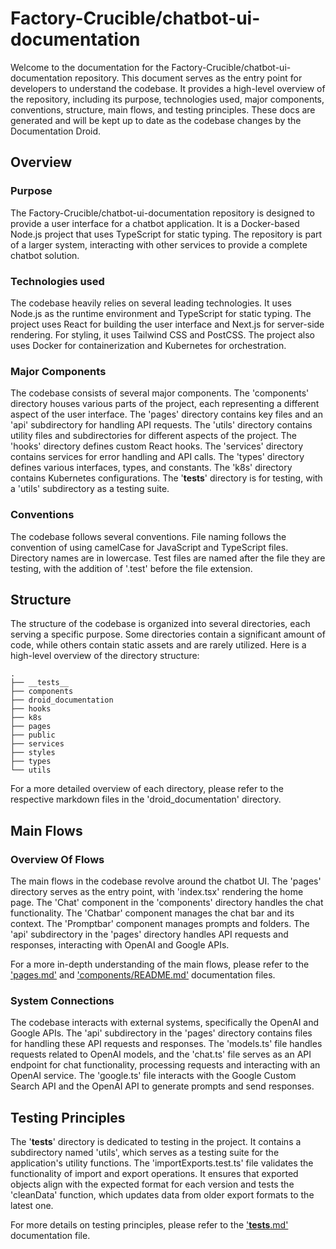 
# Factory-Crucible/chatbot-ui-documentation

Welcome to the documentation for the Factory-Crucible/chatbot-ui-documentation repository. This document serves as the entry point for developers to understand the codebase. It provides a high-level overview of the repository, including its purpose, technologies used, major components, conventions, structure, main flows, and testing principles. These docs are generated and will be kept up to date as the codebase changes by the Documentation Droid.

## Overview

### Purpose

The Factory-Crucible/chatbot-ui-documentation repository is designed to provide a user interface for a chatbot application. It is a Docker-based Node.js project that uses TypeScript for static typing. The repository is part of a larger system, interacting with other services to provide a complete chatbot solution.

### Technologies used

The codebase heavily relies on several leading technologies. It uses Node.js as the runtime environment and TypeScript for static typing. The project uses React for building the user interface and Next.js for server-side rendering. For styling, it uses Tailwind CSS and PostCSS. The project also uses Docker for containerization and Kubernetes for orchestration.

### Major Components

The codebase consists of several major components. The 'components' directory houses various parts of the project, each representing a different aspect of the user interface. The 'pages' directory contains key files and an 'api' subdirectory for handling API requests. The 'utils' directory contains utility files and subdirectories for different aspects of the project. The 'hooks' directory defines custom React hooks. The 'services' directory contains services for error handling and API calls. The 'types' directory defines various interfaces, types, and constants. The 'k8s' directory contains Kubernetes configurations. The '**tests**' directory is for testing, with a 'utils' subdirectory as a testing suite.

### Conventions

The codebase follows several conventions. File naming follows the convention of using camelCase for JavaScript and TypeScript files. Directory names are in lowercase. Test files are named after the file they are testing, with the addition of '.test' before the file extension.

## Structure

The structure of the codebase is organized into several directories, each serving a specific purpose. Some directories contain a significant amount of code, while others contain static assets and are rarely utilized. Here is a high-level overview of the directory structure:

```
.
├── __tests__
├── components
├── droid_documentation
├── hooks
├── k8s
├── pages
├── public
├── services
├── styles
├── types
└── utils
```

For a more detailed overview of each directory, please refer to the respective markdown files in the 'droid_documentation' directory.

## Main Flows

### Overview Of Flows

The main flows in the codebase revolve around the chatbot UI. The 'pages' directory serves as the entry point, with 'index.tsx' rendering the home page. The 'Chat' component in the 'components' directory handles the chat functionality. The 'Chatbar' component manages the chat bar and its context. The 'Promptbar' component manages prompts and folders. The 'api' subdirectory in the 'pages' directory handles API requests and responses, interacting with OpenAI and Google APIs.

For a more in-depth understanding of the main flows, please refer to the ['pages.md'](./pages.md) and ['components/README.md'](./components/README.md) documentation files.

### System Connections

The codebase interacts with external systems, specifically the OpenAI and Google APIs. The 'api' subdirectory in the 'pages' directory contains files for handling these API requests and responses. The 'models.ts' file handles requests related to OpenAI models, and the 'chat.ts' file serves as an API endpoint for chat functionality, processing requests and interacting with an OpenAI service. The 'google.ts' file interacts with the Google Custom Search API and the OpenAI API to generate prompts and send responses.

## Testing Principles

The '**tests**' directory is dedicated to testing in the project. It contains a subdirectory named 'utils', which serves as a testing suite for the application's utility functions. The 'importExports.test.ts' file validates the functionality of import and export operations. It ensures that exported objects align with the expected format for each version and tests the 'cleanData' function, which updates data from older export formats to the latest one.

For more details on testing principles, please refer to the ['**tests**.md'](./__tests__.md) documentation file.
